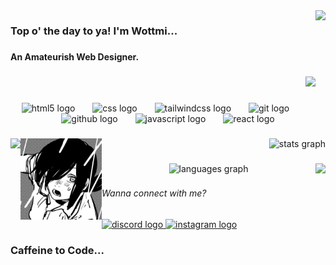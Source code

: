 <img align="right" height="150" src="https://cdn.discordapp.com/attachments/1183464613262663751/1422539460071133275/96d103f6c87cabb23e48be1175d8c99c.jpg?ex=68dd0a9c&is=68dbb91c&hm=6c7e2f3411039bd26ad051755d5780387ec5bdcf332de7bbfef1c2d25f4d727d&"  />

###

<h3 align="left">Top o' the day to ya! I'm Wottmi...</h3>

###

<h4 align="left">An Amateurish Web Designer.</h4>

###

<div align="right">
  <img src="https://visitor-badge.laobi.icu/badge?page_id=pranjlxyz.pranjlxyz&left_color=gray&right_color=black&left_text=Visitors"  />
</div>

###

<div align="center">
  <img src="https://cdn.simpleicons.org/html5/E34F26" height="25" alt="html5 logo"  />
  <img width="20" />
  <img src="https://cdn.simpleicons.org/css/1572B6" height="25" alt="css logo"  />
  <img width="20" />
  <img src="https://cdn.simpleicons.org/tailwindcss/06B6D4" height="25" alt="tailwindcss logo"  />
  <img width="20" />
  <img src="https://cdn.simpleicons.org/git/F05032" height="25" alt="git logo"  />
  <img width="20" />
  <img src="https://cdn.simpleicons.org/github/181717" height="25" alt="github logo"  />
  <img width="20" />
  <img src="https://cdn.simpleicons.org/javascript/F7DF1E" height="25" alt="javascript logo"  />
  <img width="20" />
  <img src="https://cdn.simpleicons.org/react/61DAFB" height="25" alt="react logo"  />
</div>

###

<img align="left" height="130" src="https://cdn.discordapp.com/attachments/1183464613262663751/1422550743096754216/990b0a71142dd396acc12d5b203c10a2.jpg?ex=68dd151e&is=68dbc39e&hm=bb0e7cd9d82c2a732c11688ad2991eeca6810554a6761b712a58c9c2bde16917&"  />

###

<img align="left" height="130" src="Reze.jpg"  />

###

<div align="right">
  <img src="https://github-readme-stats.vercel.app/api?username=wottmi&hide_title=true&hide_rank=false&show_icons=true&include_all_commits=true&count_private=true&disable_animations=false&theme=tokyonight&locale=en&hide_border=true&order=1" height="105" alt="stats graph"  />
</div>

###

<img align="right" height="140" src="https://cdn.discordapp.com/attachments/1183464613262663751/1422547658848862309/579a8be114fb004b7b426132b503b2d6.jpg?ex=68dd123f&is=68dbc0bf&hm=ff0daf20c616d141e0b4c9dd08af415725a502b7c62804f3259a897cf262e450&"  />

###

<div align="center">
  <img src="https://github-readme-stats.vercel.app/api/top-langs?username=wottmi&locale=en&hide_title=false&layout=compact&card_width=320&langs_count=5&theme=tokyonight&hide_border=true&order=2&custom_title=Languages" height="150" alt="languages graph"  />
</div>

###

<h6 align="left">Wanna connect with me?</h6>

###

<div align="left">
  <a href="https://discord.gg/X4bQyJmrtT" target="_blank">
    <img src="https://img.shields.io/static/v1?message=Discord&logo=discord&label=Server&color=7289DA&logoColor=white&labelColor=&style=for-the-badge" height="30" alt="discord logo"  />
  </a>
  <a href="https://www.instagram.com/wottmi?igsh=MWZmcWU2MnNsa3Q3bg==" target="_blank">
    <img src="https://img.shields.io/static/v1?message=Instagram&logo=instagram&label=Page&color=E4405F&logoColor=white&labelColor=&style=for-the-badge" height="30" alt="instagram logo"  />
  </a>
</div>

###

<h3 align="left">Caffeine to Code...</h3>

###
